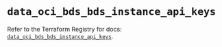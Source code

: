 # `data_oci_bds_bds_instance_api_keys`

Refer to the Terraform Registry for docs: [`data_oci_bds_bds_instance_api_keys`](https://registry.terraform.io/providers/oracle/oci/6.37.0/docs/data-sources/bds_bds_instance_api_keys).

